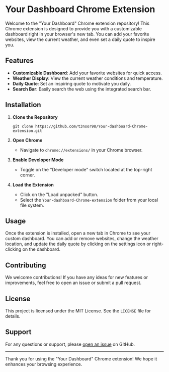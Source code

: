# Your Dashboard Chrome Extension

Welcome to the "Your Dashboard" Chrome extension repository! This Chrome extension is designed to provide you with a customizable dashboard right in your browser's new tab. You can add your favorite websites, view the current weather, and even set a daily quote to inspire you.

## Features

- **Customizable Dashboard**: Add your favorite websites for quick access.
- **Weather Display**: View the current weather conditions and temperature.
- **Daily Quote**: Set an inspiring quote to motivate you daily.
- **Search Bar**: Easily search the web using the integrated search bar.

## Installation

1. **Clone the Repository**
   ```
   git clone https://github.com/t3nsor98/Your-dashboard-Chrome-extension.git
   ```

2. **Open Chrome**
   - Navigate to `chrome://extensions/` in your Chrome browser.

3. **Enable Developer Mode**
   - Toggle on the "Developer mode" switch located at the top-right corner.

4. **Load the Extension**
   - Click on the "Load unpacked" button.
   - Select the `Your-dashboard-Chrome-extension` folder from your local file system.

## Usage

Once the extension is installed, open a new tab in Chrome to see your custom dashboard. You can add or remove websites, change the weather location, and update the daily quote by clicking on the settings icon or right-clicking on the dashboard.

## Contributing

We welcome contributions! If you have any ideas for new features or improvements, feel free to open an issue or submit a pull request.

## License

This project is licensed under the MIT License. See the `LICENSE` file for details.

## Support

For any questions or support, please [open an issue](https://github.com/t3nsor98/Your-dashboard-Chrome-extension/issues) on GitHub.

---

Thank you for using the "Your Dashboard" Chrome extension! We hope it enhances your browsing experience.
